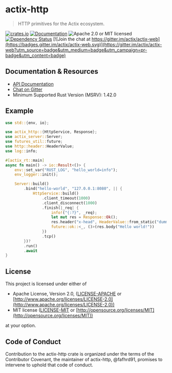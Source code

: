 # actix-http

> HTTP primitives for the Actix ecosystem.

[![crates.io](https://img.shields.io/crates/v/actix-http?label=latest)](https://crates.io/crates/actix-http)
[![Documentation](https://docs.rs/actix-http/badge.svg?version=2.2.2)](https://docs.rs/actix-http/2.2.2)
![Apache 2.0 or MIT licensed](https://img.shields.io/crates/l/actix-http)
[![Dependency Status](https://deps.rs/crate/actix-http/2.2.2/status.svg)](https://deps.rs/crate/actix-http/2.2.2)
[![Join the chat at https://gitter.im/actix/actix-web](https://badges.gitter.im/actix/actix-web.svg)](https://gitter.im/actix/actix-web?utm_source=badge&utm_medium=badge&utm_campaign=pr-badge&utm_content=badge)

## Documentation & Resources

- [API Documentation](https://docs.rs/actix-http)
- [Chat on Gitter](https://gitter.im/actix/actix-web)
- Minimum Supported Rust Version (MSRV): 1.42.0

## Example

```rust
use std::{env, io};

use actix_http::{HttpService, Response};
use actix_server::Server;
use futures_util::future;
use http::header::HeaderValue;
use log::info;

#[actix_rt::main]
async fn main() -> io::Result<()> {
    env::set_var("RUST_LOG", "hello_world=info");
    env_logger::init();

    Server::build()
        .bind("hello-world", "127.0.0.1:8080", || {
            HttpService::build()
                .client_timeout(1000)
                .client_disconnect(1000)
                .finish(|_req| {
                    info!("{:?}", _req);
                    let mut res = Response::Ok();
                    res.header("x-head", HeaderValue::from_static("dummy value!"));
                    future::ok::<_, ()>(res.body("Hello world!"))
                })
                .tcp()
        })?
        .run()
        .await
}
```

## License

This project is licensed under either of

* Apache License, Version 2.0, ([LICENSE-APACHE](LICENSE-APACHE) or [http://www.apache.org/licenses/LICENSE-2.0](http://www.apache.org/licenses/LICENSE-2.0))
* MIT license ([LICENSE-MIT](LICENSE-MIT) or [http://opensource.org/licenses/MIT](http://opensource.org/licenses/MIT))

at your option.

## Code of Conduct

Contribution to the actix-http crate is organized under the terms of the
Contributor Covenant, the maintainer of actix-http, @fafhrd91, promises to
intervene to uphold that code of conduct.
